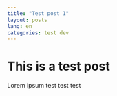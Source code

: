 ```yaml
---
title: "Test post 1"
layout: posts
lang: en
categories: test dev
---
```


# This is a test post

Lorem ipsum test test test
